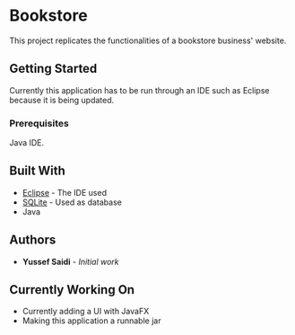 # Bookstore

This project replicates the functionalities of a bookstore business' website.

## Getting Started

Currently this application has to be run through an IDE such as Eclipse because it is being updated.

### Prerequisites

Java IDE.



## Built With

* [Eclipse](https://www.eclipse.org/) - The IDE used
* [SQLite](https://www.sqlite.org/index.html) - Used as database
* Java

## Authors

* **Yussef Saidi** - *Initial work*

## Currently Working On

- Currently adding a UI with JavaFX
- Making this application a runnable jar
